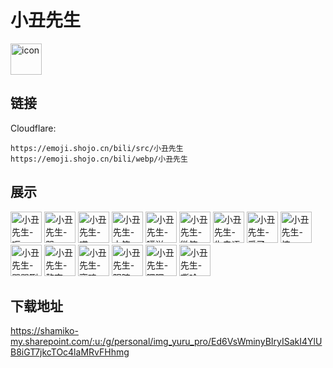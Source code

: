 # 小丑先生
<img src="https://emoji.shojo.cn/bili/src/小丑先生/icon.png" width="50" height="50" alt="icon">

## 链接
Cloudflare:
```
https://emoji.shojo.cn/bili/src/小丑先生
https://emoji.shojo.cn/bili/webp/小丑先生
```
## 展示
<img src="https://emoji.shojo.cn/bili/src/小丑先生/小丑先生-呃.png" width="50" height="50" alt="小丑先生-呃">
<img src="https://emoji.shojo.cn/bili/src/小丑先生/小丑先生-哭.png" width="50" height="50" alt="小丑先生-哭">
<img src="https://emoji.shojo.cn/bili/src/小丑先生/小丑先生-喵~.png" width="50" height="50" alt="小丑先生-喵~">
<img src="https://emoji.shojo.cn/bili/src/小丑先生/小丑先生-大笑.png" width="50" height="50" alt="小丑先生-大笑">
<img src="https://emoji.shojo.cn/bili/src/小丑先生/小丑先生-噗滋.png" width="50" height="50" alt="小丑先生-噗滋">
<img src="https://emoji.shojo.cn/bili/src/小丑先生/小丑先生-微笑.png" width="50" height="50" alt="小丑先生-微笑">
<img src="https://emoji.shojo.cn/bili/src/小丑先生/小丑先生-失去语言.png" width="50" height="50" alt="小丑先生-失去语言">
<img src="https://emoji.shojo.cn/bili/src/小丑先生/小丑先生-爱了.png" width="50" height="50" alt="小丑先生-爱了">
<img src="https://emoji.shojo.cn/bili/src/小丑先生/小丑先生-惊.png" width="50" height="50" alt="小丑先生-惊">
<img src="https://emoji.shojo.cn/bili/src/小丑先生/小丑先生-骂骂咧咧.png" width="50" height="50" alt="小丑先生-骂骂咧咧">
<img src="https://emoji.shojo.cn/bili/src/小丑先生/小丑先生-熬夜.png" width="50" height="50" alt="小丑先生-熬夜">
<img src="https://emoji.shojo.cn/bili/src/小丑先生/小丑先生-离魂.png" width="50" height="50" alt="小丑先生-离魂">
<img src="https://emoji.shojo.cn/bili/src/小丑先生/小丑先生-阴暗.png" width="50" height="50" alt="小丑先生-阴暗">
<img src="https://emoji.shojo.cn/bili/src/小丑先生/小丑先生-嘿嘿.png" width="50" height="50" alt="小丑先生-嘿嘿">
<img src="https://emoji.shojo.cn/bili/src/小丑先生/小丑先生-嘶哈.png" width="50" height="50" alt="小丑先生-嘶哈">

## 下载地址

https://shamiko-my.sharepoint.com/:u:/g/personal/img_yuru_pro/Ed6VsWminyBIryISakI4YlUB8iGT7jkcTOc4laMRvFHhmg